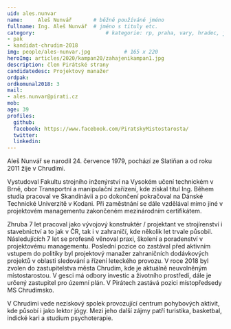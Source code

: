 ```yaml
---
uid: ales.nunvar
name:     Aleš Nunvář		# běžně používáné jméno
fullname: Ing. Aleš Nunvář	# jméno s tituly etc.
category:                 		# kategorie: rp, praha, vary, hradec, jmk, senat
- pak
- kandidat-chrudim-2018
img: people/ales-nunvar.jpg           # 165 x 220
heroImg: articles/2020/kampan20/zahajenikampan1.jpg
description: člen Pirátské strany
candidatedesc: Projektový manažer 
ordpak: 
ordkomunal2018: 3
mail:
- ales.nunvar@pirati.cz
mob: 
age: 39
profiles:
  github: 
  facebook: https://www.facebook.com/PiratskyMistostarosta/
  twitter:
  linkedin:
---
```

Aleš Nunvář se narodil 24. července 1979, pochází ze Slatiňan a od roku 2011 žije v Chrudimi.


Vystudoval Fakultu strojního inženýrství na Vysokém učení technickém v Brně, obor Transportní a manipulační zařízení, kde získal titul Ing. Během studia pracoval ve Skandinávii a po dokončení pokračoval na Dánské Technické Univerzitě v Kodani. Při zaměstnání se dále vzdělával mimo jiné v projektovém managementu zakončeném mezinárodním certifikátem.


Zhruba 7 let pracoval jako vývojový konstruktér / projektant ve strojírenství i stavebnictví a to jak v ČR, tak i v zahraničí, kde několik let trvale působil. Následujících 7 let se profesně věnoval praxi, školení a poradenství v projektovému managementu. Poslední pozice co zastával před aktivním vstupem do politiky byl projektový manažer zahraničních dodávkových projektů v oblasti sledování a řízení leteckého provozu. V roce 2018 byl zvolen do zastupitelstva města Chrudim, kde je aktuálně neuvolněným místostarostou. V gesci má odbory investic a životního prostředí, dále je určený zastupitel pro územní plán. V Pirátech zastává pozici místopředsedy MS Chrudimsko.


V Chrudimi vede neziskový spolek provozující centrum pohybových aktivit, kde působí i jako lektor jógy. Mezi jeho další zájmy patří turistika, basketbal, indické kari a studium psychoterapie.

